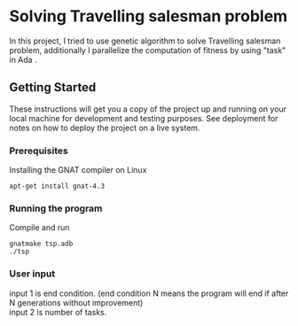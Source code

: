 # Solving Travelling salesman problem

In this project, I tried to use genetic algorithm to solve Travelling salesman problem, additionally
I parallelize the computation of fitness by using "task" in Ada .

## Getting Started

These instructions will get you a copy of the project up and running on your local machine for development and testing purposes. See deployment for notes on how to deploy the project on a live system.

### Prerequisites

Installing the GNAT compiler on Linux

```
apt-get install gnat-4.3
```

### Running the program

Compile and run

```
gnatmake tsp.adb
./tsp
```
### User input

input 1 is end condition. (end condition N means the program will end if after N generations without improvement)  
input 2 is number of tasks.


